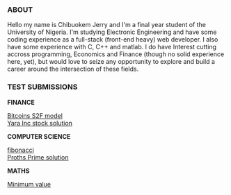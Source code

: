 ### ABOUT
Hello my name is Chibuokem Jerry and I'm a final year student of the University of Nigeria. I'm studying Electronic Engineering and have some coding experience as a full-stack (front-end heavy) web developer. I also have some experience with C, C++ and matlab. I do have Interest cutting accross programming, Economics and Finance (though no solid experience here, yet), but would love to seize any opportunity to explore and build a career around the intersection of these fields.

### TEST SUBMISSIONS

**FINANCE**<br />

<a href="https://github.com/jerrybuks/Test/edit/master/BITCOIN’S STOCK-FLOW-MODEL.pdf" target="_blank" rel="noopener noreferrer">Bitcoins S2F model</a><br>
<a href="https://github.com/jerrybuks/Test/edit/master/Finance-Calculation.pdf" target="_blank" rel="noopener noreferrer">Yara Inc stock solution</a>

**COMPUTER SCIENCE**<br /> 

<a href="https://github.com/jerrybuks/Test/edit/master/why-not-recurssion.pdf" target="_blank" rel="noopener noreferrer">fibonacci</a><br>
<a href="https://github.com/jerrybuks/Test/edit/master/ProthsPrime.cpp" target="_blank" rel="noopener noreferrer">Proths Prime solution</a>

**MATHS**<br /> 

<a href="https://github.com/jerrybuks/Test/edit/master/Maths-Calculation.pdf" target="_blank" rel="noopener noreferrer">Minimum value</a><br>
